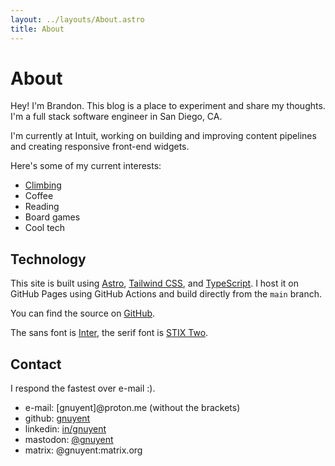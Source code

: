 ```yaml
---
layout: ../layouts/About.astro
title: About
---
```


# About

Hey! I'm Brandon. This blog is a place to experiment and share my thoughts. I'm
a full stack software engineer in San Diego, CA.

I'm currently at Intuit, working on building and improving content pipelines and creating responsive front-end widgets.

Here's some of my current interests:

-   [Climbing](/blog/climbing-stats)
-   Coffee
-   Reading
-   Board games
-   Cool tech

## Technology

This site is built using [Astro](https://astro.build/), [Tailwind CSS](https://tailwindcss.com/), and [TypeScript](https://www.typescriptlang.org/). I host it on GitHub Pages using GitHub Actions and build directly from the `main` branch.

You can find the source on [GitHub](https://github.com/gnuyent/website).

The sans font is [Inter](https://rsms.me/inter/), the serif font is [STIX Two](https://www.stixfonts.org/).

## Contact

I respond the fastest over e-mail :).

-   e-mail: [gnuyent]@proton.me (without the brackets)
-   github: [gnuyent](https://github.com/gnuyent)
-   linkedin: [in/gnuyent](https://www.linkedin.com/in/gnuyent/)
-   mastodon: [@gnuyent](https://hachyderm.io/@gnuyent)
-   matrix: @gnuyent:matrix.org
